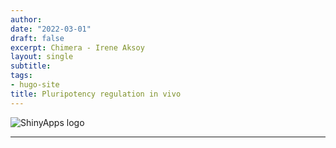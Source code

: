 ```yaml
---
author:
date: "2022-03-01"
draft: false
excerpt: Chimera - Irene Aksoy
layout: single
subtitle: 
tags:
- hugo-site
title: Pluripotency regulation in vivo
--- 
```

 
![ShinyApps logo]()

---
